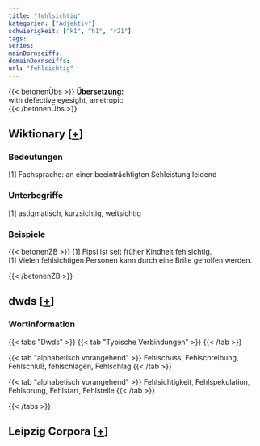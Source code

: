 ```yaml
---
title: "fehlsichtig"
kategorien: ["Adjektiv"]
schwierigkeit: ["k1", "h1", "r21"]
tags:
series:
mainDornseiffs:
domainDornseiffs:
url: "fehlsichtig"
---
```


{{< betonenÜbs >}}
**Übersetzung:**  
with defective eyesight, ametropic  
{{< /betonenÜbs >}}

## Wiktionary [[+](https://de.wiktionary.org/wiki/fehlsichtig)]

### Bedeutungen
[1] Fachsprache: an einer beeinträchtigten Sehleistung leidend  

### Unterbegriffe
[1] astigmatisch, kurzsichtig, weitsichtig  

### Beispiele
{{< betonenZB >}}
[1] Fipsi ist seit früher Kindheit fehlsichtig.  
[1] Vielen fehlsichtigen Personen kann durch eine Brille geholfen werden.  

{{< /betonenZB >}}


## dwds [[+](https://www.dwds.de/wb/fehlsichtig)]

### Wortinformation
{{< tabs "Dwds" >}}
{{< tab "Typische Verbindungen" >}}
{{< /tab >}}

{{< tab "alphabetisch vorangehend" >}}
Fehlschuss, Fehlschreibung, Fehlschluß, fehlschlagen, Fehlschlag
{{< /tab >}}

{{< tab "alphabetisch vorangehend" >}}
Fehlsichtigkeit, Fehlspekulation, Fehlsprung, Fehlstart, Fehlstelle
{{< /tab >}}

{{< /tabs >}}

## Leipzig Corpora [[+](https://corpora.uni-leipzig.de/en/res?word=fehlsichtig&corpusId=deu_newscrawl-public_2018)]

